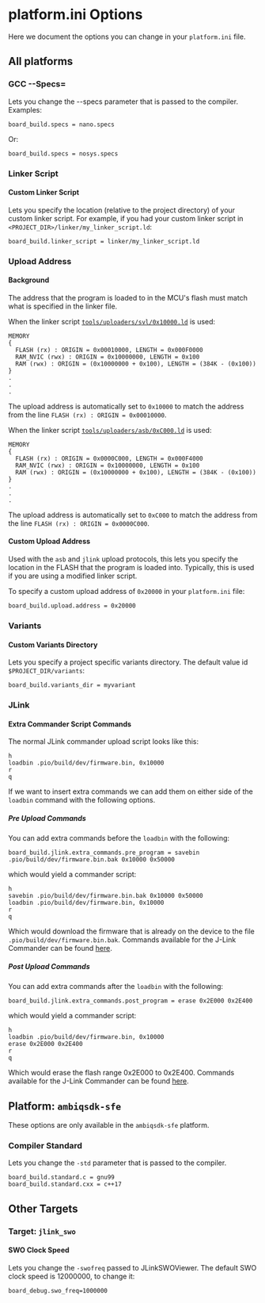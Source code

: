 # platform.ini Options
Here we document the options you can change in your `platform.ini` file.

## All platforms
### GCC --Specs=

Lets you change the --specs parameter that is passed to the compiler.
Examples:

    board_build.specs = nano.specs

Or:

    board_build.specs = nosys.specs

### Linker Script

#### Custom Linker Script

Lets you specify the location (relative to the project directory) of your custom linker script.
For example, if you had your custom linker script in `<PROJECT_DIR>/linker/my_linker_script.ld`:

    board_build.linker_script = linker/my_linker_script.ld

### Upload Address
#### Background

The address that the program is loaded to in the MCU's flash must match what is specified in the linker file.

When the linker script [`tools/uploaders/svl/0x10000.ld`](https://github.com/sparkfun/Apollo3_Uploader_SVL/blob/54a37d5009fd8bb4e5c9770cabd4bed984ac7c98/0x10000.ld) is used:
```
MEMORY
{
  FLASH (rx) : ORIGIN = 0x00010000, LENGTH = 0x000F0000
  RAM_NVIC (rwx) : ORIGIN = 0x10000000, LENGTH = 0x100
  RAM (rwx) : ORIGIN = (0x10000000 + 0x100), LENGTH = (384K - (0x100))
}
.
.
.
```
The upload address is automatically set to `0x10000` to match the address from the line `FLASH (rx) : ORIGIN = 0x00010000`.

When the linker script [`tools/uploaders/asb/0xC000.ld`](https://github.com/sparkfun/Apollo3_Uploader_ASB/blob/454fc619ce9371016f7bbdbb875aed2e197ea1ce/0xC000.ld) is used:
```
MEMORY
{
  FLASH (rx) : ORIGIN = 0x0000C000, LENGTH = 0x000F4000
  RAM_NVIC (rwx) : ORIGIN = 0x10000000, LENGTH = 0x100
  RAM (rwx) : ORIGIN = (0x10000000 + 0x100), LENGTH = (384K - (0x100))
}
.
.
.
```
The upload address is automatically set to `0xC000` to match the address from the line `FLASH (rx) : ORIGIN = 0x0000C000`.

#### Custom Upload Address

Used with the `asb` and `jlink` upload protocols, this lets you specify the location in the FLASH that the program
is loaded into. Typically, this is used if you are using a modified linker script.

To specify a custom upload address of `0x20000` in your `platform.ini` file:

    board_build.upload.address = 0x20000

### Variants
#### Custom Variants Directory
Lets you specify a project specific variants directory. The default value id `$PROJECT_DIR/variants`:

    board_build.variants_dir = myvariant

### JLink
#### Extra Commander Script Commands
The normal JLink commander upload script looks like this: 
```
h
loadbin .pio/build/dev/firmware.bin, 0x10000
r
q
```
If we want to insert extra commands we can add them on either side of the `loadbin`
command with the following options.

##### Pre Upload Commands
You can add extra commands before the `loadbin` with the following:

    board_build.jlink.extra_commands.pre_program = savebin .pio/build/dev/firmware.bin.bak 0x10000 0x50000

which would yield a commander script:
```
h
savebin .pio/build/dev/firmware.bin.bak 0x10000 0x50000
loadbin .pio/build/dev/firmware.bin, 0x10000
r
q
```
Which would download the firmware that is already on the device to the file `.pio/build/dev/firmware.bin.bak`.
Commands available for the J-Link Commander can be found [here](https://wiki.segger.com/J-Link_Commander).

##### Post Upload Commands
You can add extra commands after the `loadbin` with the following:

    board_build.jlink.extra_commands.post_program = erase 0x2E000 0x2E400

which would yield a commander script:
```
h
loadbin .pio/build/dev/firmware.bin, 0x10000
erase 0x2E000 0x2E400
r
q
```
Which would erase the flash range 0x2E000 to 0x2E400.
Commands available for the J-Link Commander can be found [here](https://wiki.segger.com/J-Link_Commander).

## Platform: `ambiqsdk-sfe`
These options are only available in the `ambiqsdk-sfe` platform.

### Compiler Standard

Lets you change the `-std` parameter that is passed to the compiler.

    board_build.standard.c = gnu99
    board_build.standard.cxx = c++17

## Other Targets

### Target: `jlink_swo`

#### SWO Clock Speed

Lets you change the `-swofreq` passed to JLinkSWOViewer.
The default SWO clock speed is 12000000, to change it: 

    board_debug.swo_freq=1000000
